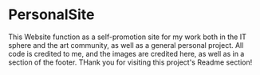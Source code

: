 # PersonalSite
   This Website function as a self-promotion site for my work both in the IT sphere and the art community, as well as a general personal project. All code is credited to me, and the images are credited here, as well as in a section of the footer. THank you for visiting this project's Readme section! 
